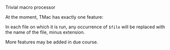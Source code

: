 Trivial macro processor

At the moment, TMac has exactly one feature:

In each file on which it is run, any occurrence of `$file` will be replaced with the name of the file, minus extension.

More features may be added in due course.
